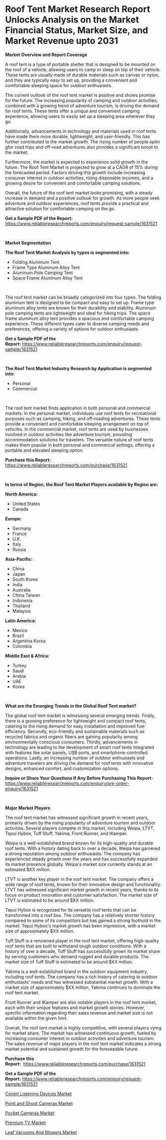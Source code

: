 <p><h1>Roof Tent Market Research Report Unlocks Analysis on the Market Financial Status, Market Size, and Market Revenue upto 2031</h1></p><p><strong>Market Overview and Report Coverage</strong></p>
<p><p>A roof tent is a type of portable shelter that is designed to be mounted on the roof of a vehicle, allowing users to camp or sleep on top of their vehicle. These tents are usually made of durable materials such as canvas or nylon, and they are typically easy to set up, providing a convenient and comfortable sleeping space for outdoor enthusiasts.</p><p>The current outlook of the roof tent market is positive and shows promise for the future. The increasing popularity of camping and outdoor activities, combined with a growing trend of adventure tourism, is driving the demand for roof tents. These tents offer a unique and convenient camping experience, allowing users to easily set up a sleeping area wherever they go.</p><p>Additionally, advancements in technology and materials used in roof tents have made them more durable, lightweight, and user-friendly. This has further contributed to the market growth. The rising number of people optin gfor road trips and off-road adventures also provides a significant boost to the market.</p><p>Furthermore, the market is expected to experience solid growth in the future. The Roof Tent Market is projected to grow at a CAGR of 15% during the forecasted period. Factors driving this growth include increasing consumer interest in outdoor activities, rising disposable incomes, and a growing desire for convenient and comfortable camping solutions.</p><p>Overall, the future of the roof tent market looks promising, with a steady increase in demand and a positive outlook for growth. As more people seek adventure and outdoor experiences, roof tents provide a practical and attractive solution for comfortable camping on the go.</p></p>
<p><strong>Get a Sample PDF of the Report:</strong> <a href="https://www.reliableresearchreports.com/enquiry/request-sample/1631521">https://www.reliableresearchreports.com/enquiry/request-sample/1631521</a></p>
<p>&nbsp;</p>
<p><strong>Market Segmentation</strong></p>
<p><strong>The Roof Tent Market Analysis by types is segmented into:</strong></p>
<p><ul><li>Folding Aluminum Tent</li><li>Frame Type Aluminum Alloy Tent</li><li>Aluminum Pole Camping Tent</li><li>Space Frame Aluminum Alloy Tent</li></ul></p>
<p>&nbsp;</p>
<p><p>The roof tent market can be broadly categorized into four types. The folding aluminum tent is designed to be compact and easy to set up. Frame type aluminum alloy tents are known for their durability and stability. Aluminum pole camping tents are lightweight and ideal for hiking trips. The space frame aluminum alloy tent provides a spacious and comfortable camping experience. These different types cater to diverse camping needs and preferences, offering a variety of options for outdoor enthusiasts.</p></p>
<p><strong>Get a Sample PDF of the Report:</strong>&nbsp;<a href="https://www.reliableresearchreports.com/enquiry/request-sample/1631521">https://www.reliableresearchreports.com/enquiry/request-sample/1631521</a></p>
<p>&nbsp;</p>
<p><strong>The Roof Tent Market Industry Research by Application is segmented into:</strong></p>
<p><ul><li>Personal</li><li>Commercial</li></ul></p>
<p>&nbsp;</p>
<p><p>The roof tent market finds application in both personal and commercial markets. In the personal market, individuals use roof tents for recreational purposes such as camping, hiking, and off-roading adventures. These tents provide a convenient and comfortable sleeping arrangement on top of vehicles. In the commercial market, roof tents are used by businesses involved in outdoor activities like adventure tourism, providing accommodation solutions for travelers. The versatile nature of roof tents makes them popular in both personal and commercial settings, offering a portable and elevated sleeping option.</p></p>
<p><strong>Purchase this Report:</strong>&nbsp; <a href="https://www.reliableresearchreports.com/purchase/1631521">https://www.reliableresearchreports.com/purchase/1631521</a></p>
<p>&nbsp;</p>
<p><strong>In terms of Region, the Roof Tent Market Players available by Region are:</strong></p>
<p>
    <p> <strong> North America: </strong>
        <ul>
            <li>United States</li>
            <li>Canada</li>
        </ul>
        </p> 
    <p> <strong> Europe: </strong>
        <ul>
            <li>Germany</li>
            <li>France</li>
            <li>U.K.</li>
            <li>Italy</li>
            <li>Russia</li>
        </ul>
        </p> 
    <p> <strong> Asia-Pacific: </strong>
        <ul>
            <li>China</li>
            <li>Japan</li>
            <li>South Korea</li>
            <li>India</li>
            <li>Australia</li>
            <li>China Taiwan</li>
            <li>Indonesia</li>
            <li>Thailand</li>
            <li>Malaysia</li>
        </ul>
        </p> 
    <p> <strong> Latin America: </strong>
        <ul>
            <li>Mexico</li>
            <li>Brazil</li>
            <li>Argentina Korea</li>
            <li>Colombia</li>
        </ul>
        </p> 
    <p> <strong> Middle East & Africa: </strong>
        <ul>
            <li>Turkey</li>
            <li>Saudi</li>
            <li>Arabia</li>
            <li>UAE</li>
            <li>Korea</li>
        </ul>
    </p>
    </p>
<p>&nbsp;</p>
<p><strong>What are the Emerging Trends in the Global Roof Tent market?</strong></p>
<p><p>The global roof tent market is witnessing several emerging trends. Firstly, there is a growing preference for lightweight and compact roof tents, catering to the rising demand for easy installation and improved fuel efficiency. Secondly, eco-friendly and sustainable materials such as recycled fabrics and organic fibers are gaining popularity among environmentally conscious consumers. Thirdly, advancements in technology are leading to the development of smart roof tents integrated with features like solar panels, USB ports, and smartphone-controlled operations. Lastly, an increasing number of outdoor enthusiasts and adventure travelers are driving the demand for roof tents with innovative designs, enhanced comfort, and customization options.</p></p>
<p><strong>Inquire or Share Your Questions If Any Before Purchasing This Report</strong>- <a href="https://www.reliableresearchreports.com/enquiry/pre-order-enquiry/1631521">https://www.reliableresearchreports.com/enquiry/pre-order-enquiry/1631521</a></p>
<p>&nbsp;</p>
<p><strong>Major Market Players</strong></p>
<p><p>The roof tent market has witnessed significant growth in recent years, primarily driven by the rising popularity of adventure tourism and outdoor activities. Several players compete in this market, including Weipa, LTVT, Tepui Hybox, Tuff Stuff, Yakima, Front Runner, and IKamper.</p><p>Weipa is a well-established brand known for its high-quality and durable roof tents. With a history dating back to over a decade, Weipa has garnered a strong reputation among outdoor enthusiasts. The company has experienced steady growth over the years and has successfully expanded its market presence globally. Weipa's market size currently stands at an estimated $XX million.</p><p>LTVT is another key player in the roof tent market. The company offers a wide range of roof tents, known for their innovative design and functionality. LTVT has witnessed significant market growth in recent years, thanks to its focus on product innovation and customer satisfaction. The market size of LTVT is estimated to be around $XX million.</p><p>Tepui Hybox is recognized for its versatile roof tents that can be transformed into a roof box. The company has a relatively shorter history compared to some of its competitors but has gained a strong foothold in the market. Tepui Hybox's market growth has been impressive, with a market size of approximately $XX million.</p><p>Tuff Stuff is a renowned player in the roof tent market, offering high-quality roof tents that are built to withstand tough outdoor conditions. With a history of over a decade, Tuff Stuff has successfully grown its market share by serving customers who demand rugged and durable products. The market size of Tuff Stuff is estimated to be around $XX million.</p><p>Yakima is a well-established brand in the outdoor equipment industry, including roof tents. The company has a rich history of catering to outdoor enthusiasts' needs and has witnessed substantial market growth. With a market size of approximately $XX million, Yakima continues to dominate the roof tent market.</p><p>Front Runner and IKamper are also notable players in the roof tent market, each with their unique features and market growth stories. However, specific information regarding their sales revenue and market size is not available within the given limit.</p><p>Overall, the roof tent market is highly competitive, with several players vying for market share. The market has witnessed continuous growth, fueled by increasing consumer interest in outdoor activities and adventure tourism. The sales revenue of major players in the roof tent market indicates a strong market potential and sustained growth for the foreseeable future.</p></p>
<p><strong>Purchase this Report:</strong>&nbsp;&nbsp;<a href="https://www.reliableresearchreports.com/purchase/1631521">https://www.reliableresearchreports.com/purchase/1631521</a></p>
<p></p>
<p><strong>Get a Sample PDF of the Report:</strong>&nbsp;<a href="https://www.reliableresearchreports.com/enquiry/request-sample/1631521">https://www.reliableresearchreports.com/enquiry/request-sample/1631521</a></p>
<p><p><a href="https://github.com/gshchiplitsov/Market-Research-Report-List-2/blob/main/covert-listening-devices-market.md">Covert Listening Devices Market</a></p><p><a href="https://github.com/rahu1503/Market-Research-Report-List-2/blob/main/point-and-shoot-cameras-market.md">Point and Shoot Cameras Market</a></p><p><a href="https://github.com/rahu1501/Market-Research-Report-List-2/blob/main/pocket-cameras-market.md">Pocket Cameras Market</a></p><p><a href="https://github.com/rahu1502/Market-Research-Report-List-2/blob/main/premium-tv-market.md">Premium TV Market</a></p><p><a href="https://github.com/ambrozg/Market-Research-Report-List-2/blob/main/leaf-vacuums-and-blowers-market.md">Leaf Vacuums And Blowers Market</a></p></p>